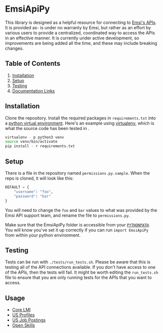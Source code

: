 # EmsiApiPy
This library is designed as a helpful resource for connecting to [Emsi's APIs](https://api.emsidata.com/). It is provided as- is under no warranty by Emsi, but rather as an effort by various users to provide a centralized, coordinated way to access the APIs in an effective manner. It is currently under active development, so improvements are being added all the time, and these may include breaking changes.

## Table of Contents
1. [Installation](  #installation)
2. [Setup](  #Setup)
3. [Testing](  #Testing)
4. [Documentation Links](  #Usage)

## Installation
Clone the repository. Install the required packages in `requirements.txt` into a [python virtual environment](https://www.geeksforgeeks.org/python-virtual-environment/). Here's an example using [virtualenv](https://virtualenv.pypa.io/en/latest/), which is what the source code has been tested in .

```bash
virtualenv - p python3 venv
source venv/bin/activate
pip install - r requirements.txt
```

## Setup
There is a file in the repository named `permissions.py.sample`. When the repo is cloned, it will look like this:

```python
DEFAULT = {
    "username": "foo",
    "password": "bar"
}
```

You will need to change the `foo` and `bar` values to what was provided by the Emsi API support team, and rename the file to `permissions.py`.

Make sure that the EmsiApiPy folder is accessible from your [`PYTHONPATH`](https://bic-berkeley.github.io/psych-214-fall-2016/using_pythonpath.html). You will know you've set it up correctly if you can run `import EmsiApiPy` from within your python environment.

## Testing
Tests can be run with `./tests/run_tests.sh`. Please be aware that this is testing all of the API connections available. If you don't have access to one of the APIs, then the tests will fail. It might be worth editing the `run_tests.sh` file to ensure that you are only running tests for the APIs that you want to access.


## Usage
- [Core LMI](docs/core_lmi.md)
- [US Profiles](docs/us_profiles.md)
- [US Job Postings](docs/us_jpa.md)
- [Open Skills](docs/open_skills.md)
